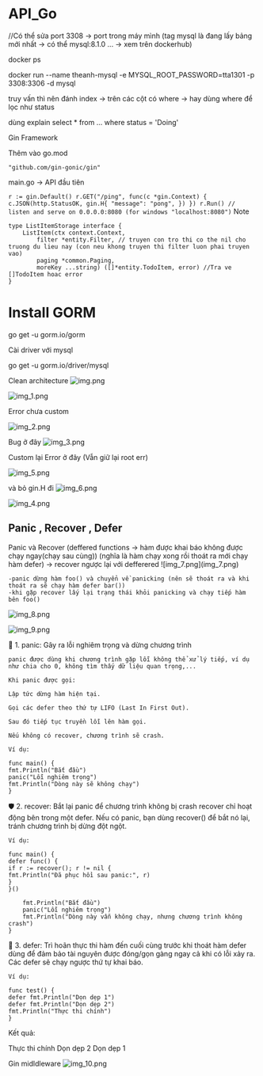 # API_Go

//Có thể sửa port 3308 -> port trong máy mình   (tag mysql là đang lấy bảng mới nhất  -> có thể mysql:8.1.0 ...  -> xem trên dockerhub)

docker ps

docker run --name theanh-mysql -e MYSQL_ROOT_PASSWORD=tta1301 -p 3308:3306 -d mysql


truy vấn thì nên đánh index -> trên các cột có where -> hay dùng where để lọc như status 


dùng explain
select  * from ... where status = 'Doing' 

Gin Framework 

Thêm vào go.mod 

```
"github.com/gin-gonic/gin"
```

main.go  -> API đầu tiên


``
  r := gin.Default()
  r.GET("/ping", func(c *gin.Context) {
    c.JSON(http.StatusOK, gin.H{
      "message": "pong",
    })
  })
  r.Run() // listen and serve on 0.0.0.0:8080 (for windows "localhost:8080")
``
Note
```
type ListItemStorage interface {
	ListItem(ctx context.Context,
		filter *entity.Filter, // truyen con tro thi co the nil cho truong du lieu nay (con neu khong truyen thi filter luon phai truyen vao)
		paging *common.Paging,
		moreKey ...string) ([]*entity.TodoItem, error) //Tra ve []TodoItem hoac error
}
```


<h1>Install GORM </h1>
go get -u gorm.io/gorm

Cài driver với mysql

go get -u gorm.io/driver/mysql



Clean architecture
![img.png](img.png)

![img_1.png](img_1.png)



Error chưa custom

![img_2.png](img_2.png)

Bug ở đây
![img_3.png](img_3.png)

Custom lại Error ở đây (Vẫn giữ lại root err)

![img_5.png](img_5.png)

và bỏ gin.H đi 
![img_6.png](img_6.png)

![img_4.png](img_4.png)

<h2>Panic , Recover , Defer </h2>
Panic và Recover (deffered functions -> hàm được khai báo không được chạy ngay(chạy sau cùng))
(nghĩa là hàm chạy xong rồi thoát ra mới chạy hàm defer)
-> recover ngược lại với defferered
![img_7.png](img_7.png)

```
-panic dừng hàm foo() và chuyển về panicking (nên sẽ thoát ra và khi thoát ra sẽ chạy hàm defer bar()) 
-khi gặp recover lấy lại trạng thái khỏi panicking và chạy tiếp hàm bên foo()
```
![img_8.png](img_8.png)

![img_9.png](img_9.png)


🧨 1. panic: Gây ra lỗi nghiêm trọng và dừng chương trình
```
panic được dùng khi chương trình gặp lỗi không thể xử lý tiếp, ví dụ như chia cho 0, không tìm thấy dữ liệu quan trọng,...

Khi panic được gọi:

Lập tức dừng hàm hiện tại.

Gọi các defer theo thứ tự LIFO (Last In First Out).

Sau đó tiếp tục truyền lỗi lên hàm gọi.

Nếu không có recover, chương trình sẽ crash.

Ví dụ:

func main() {
fmt.Println("Bắt đầu")
panic("Lỗi nghiêm trọng")
fmt.Println("Dòng này sẽ không chạy")
}
```

🛡 2. recover: Bắt lại panic để chương trình không bị crash
recover chỉ hoạt động bên trong một defer. Nếu có panic, bạn dùng recover() để bắt nó lại, tránh chương trình bị dừng đột ngột.
```
Ví dụ:

func main() {
defer func() {
if r := recover(); r != nil {
fmt.Println("Đã phục hồi sau panic:", r)
}
}()

    fmt.Println("Bắt đầu")
    panic("Lỗi nghiêm trọng")
    fmt.Println("Dòng này vẫn không chạy, nhưng chương trình không crash")
}
```
🧹 3. defer: Trì hoãn thực thi hàm đến cuối cùng trước khi thoát hàm
defer dùng để đảm bảo tài nguyên được đóng/gọn gàng ngay cả khi có lỗi xảy ra. Các defer sẽ chạy ngược thứ tự khai báo.
```
Ví dụ:

func test() {
defer fmt.Println("Dọn dẹp 1")
defer fmt.Println("Dọn dẹp 2")
fmt.Println("Thực thi chính")
}
```
Kết quả:


Thực thi chính
Dọn dẹp 2
Dọn dẹp 1


Gin midldleware
![img_10.png](img_10.png)
